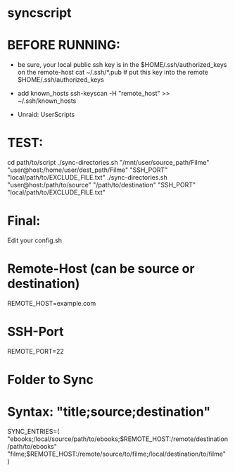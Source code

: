 # syncscript

# BEFORE RUNNING:
 - be sure, your local public ssh key is in the $HOME/.ssh/authorized_keys on the remote-host
   cat ~/.ssh/*.pub # put this key into the remote $HOME/.ssh/authorized_keys

 - add known_hosts
   ssh-keyscan -H "remote_host" >> ~/.ssh/known_hosts

 - Unraid: UserScripts

# TEST:
 cd path/to/script
 ./sync-directories.sh "/mnt/user/source_path/Filme" "user@host:/home/user/dest_path/Filme" "SSH_PORT" "local/path/to/EXCLUDE_FILE.txt"
 ./sync-directories.sh "user@host:/path/to/source" "/path/to/destination" "SSH_PORT" "local/path/to/EXCLUDE_FILE.txt"

# Final:
 Edit your config.sh

 # Remote-Host (can be source or destination)
 REMOTE_HOST=example.com

 # SSH-Port
 REMOTE_PORT=22
 
 # Folder to Sync
 # Syntax: "title;source;destination"
 SYNC_ENTRIES=(
     "ebooks;/local/source/path/to/ebooks;$REMOTE_HOST:/remote/destination/path/to/ebooks"
     "filme;$REMOTE_HOST:/remote/source/to/filme;/local/destination/to/filme"
 )
 
 
